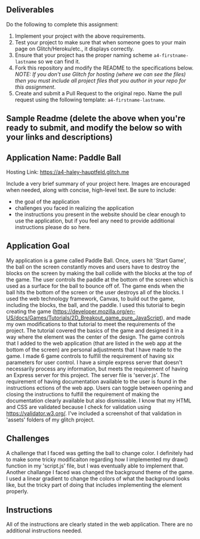 
Deliverables
---

Do the following to complete this assignment:

1. Implement your project with the above requirements.
3. Test your project to make sure that when someone goes to your main page on Glitch/Heroku/etc., it displays correctly.
4. Ensure that your project has the proper naming scheme `a4-firstname-lastname` so we can find it.
5. Fork this repository and modify the README to the specifications below. *NOTE: If you don't use Glitch for hosting (where we can see the files) then you must include all project files that you author in your repo for this assignment*.
6. Create and submit a Pull Request to the original repo. Name the pull request using the following template: `a4-firstname-lastname`.

Sample Readme (delete the above when you're ready to submit, and modify the below so with your links and descriptions)
---

## Application Name: Paddle Ball

Hosting Link: https://a4-haley-hauptfeld.glitch.me

Include a very brief summary of your project here. Images are encouraged when needed, along with concise, high-level text. Be sure to include:

- the goal of the application
- challenges you faced in realizing the application
- the instructions you present in the website should be clear enough to use the application, but if you feel any need to provide additional instructions please do so here.

Application Goal
---

My application is a game called Paddle Ball. Once, users hit 'Start Game', the ball on the screen constantly moves and users have to destroy the blocks on the screen by making the ball collide with the blocks at the top of the game. The user controls the paddle at the bottom of the screen which is used as a surface for the ball to bounce off of. The game ends when the ball hits the bottom of the screen or the user destroys all of the blocks. I used the web technology framework, Canvas, to build out the game, including the blocks, the ball, and the paddle. I used this tutorial to begin creating the game (https://developer.mozilla.org/en-US/docs/Games/Tutorials/2D_Breakout_game_pure_JavaScript), and made my own modifications to that tutorial to meet the requirements of the project. The tutorial covered the basics of the game and designed it in a way where the <canvas> element was the center of the design. The game controls that I added to the web application (that are listed in the web app at the bottom of the screen) are personal adjustments that I have made to the game. I made 6 game controls to fulfill the requirement of having six parameters for user control. I have a simple express server that doesn't necessarily process any information, but meets the requirement of having an Express server for this project. The server file is 'server.js'. The requirement of having documentation available to the user is found in the instructions ections of the web app. Users can toggle between opening and closing the instructions to fulfill the requirement of making the documentation clearly available but also dismissable. I know that my HTML and CSS are validated because I check for validation using https://validator.w3.org/. I've included a screenshot of that validation in 'assets' folders of my glitch project.

Challenges
---

A challenge that I faced was getting the ball to change color. I definitely had to make some tricky modificaiton regarding how I implemented my draw() function in my 'script.js' file, but I was eventually able to implement that. Another challange I faced was changed the background theme of the game. I used a linear gradient to change the colors of what the background looks like, but the tricky part of doing that includes implementing the <canvas> element properly.

Instructions
---
All of the instructions are clearly stated in the web application. There are no additional instructions needed.
